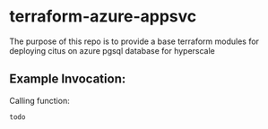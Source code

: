 
# terraform-azure-appsvc
The purpose of this repo is to provide a base terraform modules for deploying citus on azure pgsql database for hyperscale

## Example Invocation:
Calling function:

```terraform
todo
```